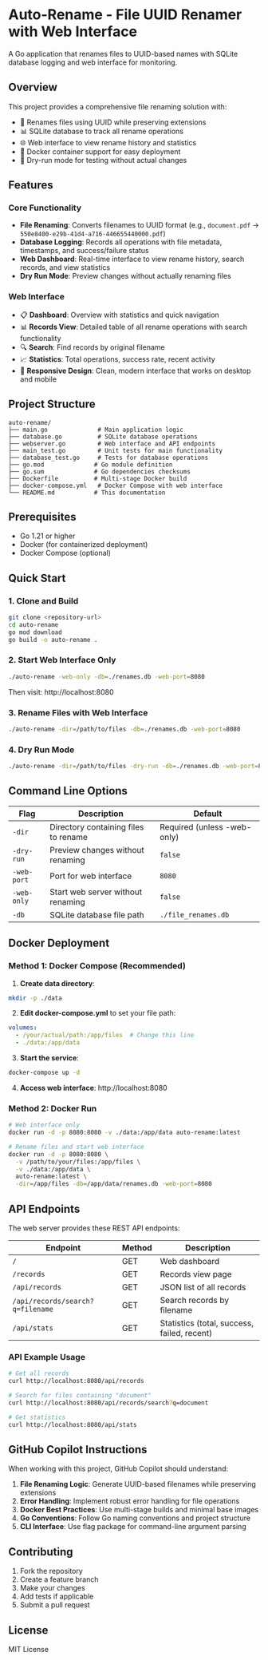 # Auto-Rename - File UUID Renamer with Web Interface

A Go application that renames files to UUID-based names with SQLite database logging and web interface for monitoring.

## Overview

This project provides a comprehensive file renaming solution with:
- 🔄 Renames files using UUID while preserving extensions
- 📊 SQLite database to track all rename operations
- 🌐 Web interface to view rename history and statistics
- 🐳 Docker container support for easy deployment
- 🧪 Dry-run mode for testing without actual changes

## Features

### Core Functionality
- **File Renaming**: Converts filenames to UUID format (e.g., `document.pdf` → `550e8400-e29b-41d4-a716-446655440000.pdf`)
- **Database Logging**: Records all operations with file metadata, timestamps, and success/failure status
- **Web Dashboard**: Real-time interface to view rename history, search records, and view statistics
- **Dry Run Mode**: Preview changes without actually renaming files

### Web Interface
- 📋 **Dashboard**: Overview with statistics and quick navigation
- 📊 **Records View**: Detailed table of all rename operations with search functionality
- 🔍 **Search**: Find records by original filename
- 📈 **Statistics**: Total operations, success rate, recent activity
- 🎨 **Responsive Design**: Clean, modern interface that works on desktop and mobile

## Project Structure

```
auto-rename/
├── main.go              # Main application logic
├── database.go          # SQLite database operations
├── webserver.go         # Web interface and API endpoints
├── main_test.go         # Unit tests for main functionality
├── database_test.go     # Tests for database operations
├── go.mod              # Go module definition
├── go.sum              # Go dependencies checksums
├── Dockerfile          # Multi-stage Docker build
├── docker-compose.yml   # Docker Compose with web interface
└── README.md           # This documentation
```

## Prerequisites

- Go 1.21 or higher
- Docker (for containerized deployment)
- Docker Compose (optional)

## Quick Start

### 1. Clone and Build
```bash
git clone <repository-url>
cd auto-rename
go mod download
go build -o auto-rename .
```

### 2. Start Web Interface Only
```bash
./auto-rename -web-only -db=./renames.db -web-port=8080
```
Then visit: http://localhost:8080

### 3. Rename Files with Web Interface
```bash
./auto-rename -dir=/path/to/files -db=./renames.db -web-port=8080
```

### 4. Dry Run Mode
```bash
./auto-rename -dir=/path/to/files -dry-run -db=./renames.db -web-port=8080
```

## Command Line Options

| Flag | Description | Default |
|------|-------------|---------|
| `-dir` | Directory containing files to rename | Required (unless -web-only) |
| `-dry-run` | Preview changes without renaming | `false` |
| `-web-port` | Port for web interface | `8080` |
| `-web-only` | Start web server without renaming | `false` |
| `-db` | SQLite database file path | `./file_renames.db` |

## Docker Deployment

### Method 1: Docker Compose (Recommended)

1. **Create data directory**:
```bash
mkdir -p ./data
```

2. **Edit docker-compose.yml** to set your file path:
```yaml
volumes:
  - /your/actual/path:/app/files  # Change this line
  - ./data:/app/data
```

3. **Start the service**:
```bash
docker-compose up -d
```

4. **Access web interface**: http://localhost:8080

### Method 2: Docker Run

```bash
# Web interface only
docker run -d -p 8080:8080 -v ./data:/app/data auto-rename:latest

# Rename files and start web interface
docker run -d -p 8080:8080 \
  -v /path/to/your/files:/app/files \
  -v ./data:/app/data \
  auto-rename:latest \
  -dir=/app/files -db=/app/data/renames.db -web-port=8080
```

## API Endpoints

The web server provides these REST API endpoints:

| Endpoint | Method | Description |
|----------|--------|-------------|
| `/` | GET | Web dashboard |
| `/records` | GET | Records view page |
| `/api/records` | GET | JSON list of all records |
| `/api/records/search?q=filename` | GET | Search records by filename |
| `/api/stats` | GET | Statistics (total, success, failed, recent) |

### API Example Usage

```bash
# Get all records
curl http://localhost:8080/api/records

# Search for files containing "document"
curl http://localhost:8080/api/records/search?q=document

# Get statistics
curl http://localhost:8080/api/stats
```

## GitHub Copilot Instructions

When working with this project, GitHub Copilot should understand:

1. **File Renaming Logic**: Generate UUID-based filenames while preserving extensions
2. **Error Handling**: Implement robust error handling for file operations
3. **Docker Best Practices**: Use multi-stage builds and minimal base images
4. **Go Conventions**: Follow Go naming conventions and project structure
5. **CLI Interface**: Use flag package for command-line argument parsing

## Contributing

1. Fork the repository
2. Create a feature branch
3. Make your changes
4. Add tests if applicable
5. Submit a pull request

## License

MIT License

